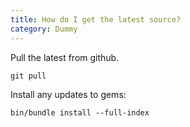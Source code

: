 ```yaml
---
title: How do I get the latest source?
category: Dummy
---
```


Pull the latest from github.

~~~
git pull
~~~

Install any updates to gems:

~~~
bin/bundle install --full-index
~~~
